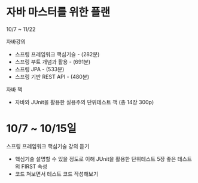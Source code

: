 # 자바 마스터를 위한 플랜

10/7 ~ 11/22

자바강의
- 스프링 프레임워크 핵심기슬 -  (282분)
- 스프링 부트 개념과 활용 - (691분)
- 스프링 JPA - (533분)
- 스프링 기반 REST API - (480분)

자바 책
- 자바와 JUnit을 활용한 실용주의 단위테스트 책 (총 14장 300p)



# 10/7 ~ 10/15일
스프링 프레임워크 핵심기술 강의 듣기
- 핵심기술 설명할 수 있을 정도로 이해
JUnit을 활용한 단위테스트 5장 좋은 테스트의 FIRST 속성
- 코드 쳐보면서 테스트 코드 작성해보기
